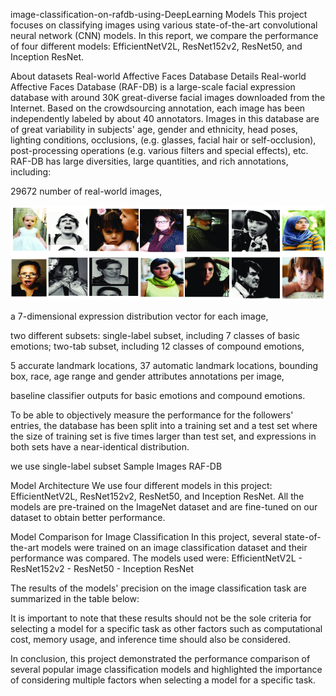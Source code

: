 image-classification-on-rafdb-using-DeepLearning Models
This project focuses on classifying images using various state-of-the-art convolutional neural network (CNN) models. In this report, we compare the performance of four different models: EfficientNetV2L, ResNet152v2, ResNet50, and Inception ResNet.

About datasets
Real-world Affective Faces Database
Details
Real-world Affective Faces Database (RAF-DB) is a large-scale facial expression database with around 30K great-diverse facial images downloaded from the Internet. Based on the crowdsourcing annotation, each image has been independently labeled by about 40 annotators. Images in this database are of great variability in subjects' age, gender and ethnicity, head poses, lighting conditions, occlusions, (e.g. glasses, facial hair or self-occlusion), post-processing operations (e.g. various filters and special effects), etc. RAF-DB has large diversities, large quantities, and rich annotations, including:

29672 number of real-world images,

![Alt text](Examples-of-images-in-the-RAF-DB-database-The-emotions-from-left-to-right-are-1-2-3.png)

a 7-dimensional expression distribution vector for each image,

two different subsets: single-label subset, including 7 classes of basic emotions; two-tab subset, including 12 classes of compound emotions,

5 accurate landmark locations, 37 automatic landmark locations, bounding box, race, age range and gender attributes annotations per image,

baseline classifier outputs for basic emotions and compound emotions.

To be able to objectively measure the performance for the followers' entries, the database has been split into a training set and a test set where the size of training set is five times larger than test set, and expressions in both sets have a near-identical distribution.

we use single-label subset
Sample Images
RAF-DB

Model Architecture
We use four different models in this project: EfficientNetV2L, ResNet152v2, ResNet50, and Inception ResNet. All the models are pre-trained on the ImageNet dataset and are fine-tuned on our dataset to obtain better performance.

Model Comparison for Image Classification
In this project, several state-of-the-art models were trained on an image classification dataset and their performance was compared. The models used were: EfficientNetV2L - ResNet152v2 - ResNet50 - Inception ResNet

The results of the models' precision on the image classification task are summarized in the table below:



It is important to note that these results should not be the sole criteria for selecting a model for a specific task as other factors such as computational cost, memory usage, and inference time should also be considered.

In conclusion, this project demonstrated the performance comparison of several popular image classification models and highlighted the importance of considering multiple factors when selecting a model for a specific task.